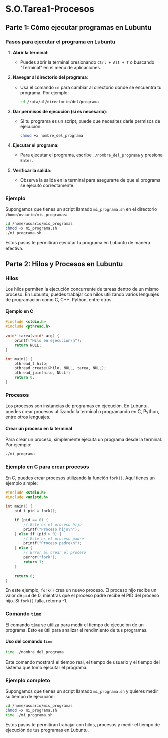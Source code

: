 # S.O.Tarea1-Procesos

## Parte 1: Cómo ejecutar programas en Lubuntu

### Pasos para ejecutar el programa en Lubuntu

1. **Abrir la terminal**:
    - Puedes abrir la terminal presionando `Ctrl + Alt + T` o buscando "Terminal" en el menú de aplicaciones.

2. **Navegar al directorio del programa**:
    - Usa el comando `cd` para cambiar al directorio donde se encuentra tu programa. Por ejemplo:
      ```bash
      cd /ruta/al/directorio/del/programa
      ```

3. **Dar permisos de ejecución (si es necesario)**:
    - Si tu programa es un script, puede que necesites darle permisos de ejecución:
      ```bash
      chmod +x nombre_del_programa
      ```

4. **Ejecutar el programa**:
    - Para ejecutar el programa, escribe `./nombre_del_programa` y presiona `Enter`.

5. **Verificar la salida**:
    - Observa la salida en la terminal para asegurarte de que el programa se ejecutó correctamente.

### Ejemplo

Supongamos que tienes un script llamado `mi_programa.sh` en el directorio `/home/usuario/mis_programas`:

```bash
cd /home/usuario/mis_programas
chmod +x mi_programa.sh
./mi_programa.sh
```

Estos pasos te permitirán ejecutar tu programa en Lubuntu de manera efectiva.



## Parte 2: Hilos y Procesos en Lubuntu

### Hilos

Los hilos permiten la ejecución concurrente de tareas dentro de un mismo proceso. En Lubuntu, puedes trabajar con hilos utilizando varios lenguajes de programación como C, C++, Python, entre otros.

#### Ejemplo en C

```c
#include <stdio.h>
#include <pthread.h>

void* tarea(void* arg) {
    printf("Hilo en ejecución\n");
    return NULL;
}

int main() {
    pthread_t hilo;
    pthread_create(&hilo, NULL, tarea, NULL);
    pthread_join(hilo, NULL);
    return 0;
}
```

### Procesos

Los procesos son instancias de programas en ejecución. En Lubuntu, puedes crear procesos utilizando la terminal o programando en C, Python, entre otros lenguajes. 

#### Crear un proceso en la terminal

Para crear un proceso, simplemente ejecuta un programa desde la terminal. Por ejemplo:

```bash
./mi_programa
```

### Ejemplo en C para crear procesos

En C, puedes crear procesos utilizando la función `fork()`. Aquí tienes un ejemplo simple:

```c
#include <stdio.h>
#include <unistd.h>

int main() {
    pid_t pid = fork();

    if (pid == 0) {
        // Este es el proceso hijo
        printf("Proceso hijo\n");
    } else if (pid > 0) {
        // Este es el proceso padre
        printf("Proceso padre\n");
    } else {
        // Error al crear el proceso
        perror("fork");
        return 1;
    }

    return 0;
}
```

En este ejemplo, `fork()` crea un nuevo proceso. El proceso hijo recibe un valor de `pid` de 0, mientras que el proceso padre recibe el PID del proceso hijo. Si `fork()` falla, retorna -1.


### Comando `time`

El comando `time` se utiliza para medir el tiempo de ejecución de un programa. Esto es útil para analizar el rendimiento de tus programas.

#### Uso del comando `time`

```bash
time ./nombre_del_programa
```

Este comando mostrará el tiempo real, el tiempo de usuario y el tiempo del sistema que tomó ejecutar el programa.

### Ejemplo completo

Supongamos que tienes un script llamado `mi_programa.sh` y quieres medir su tiempo de ejecución:

```bash
cd /home/usuario/mis_programas
chmod +x mi_programa.sh
time ./mi_programa.sh
```

Estos pasos te permitirán trabajar con hilos, procesos y medir el tiempo de ejecución de tus programas en Lubuntu.
